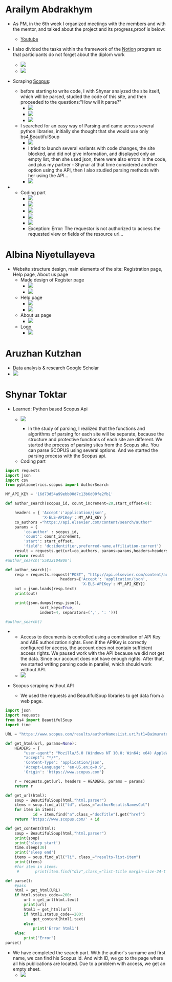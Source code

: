 # Arailym Abdrakhym
*   As PM, in the 6th week I organized meetings with the members and with the mentor, and talked about the project and its progress,proof is below:
    + [Youtube](https://www.youtube.com/watch?v=uv_URQlW_jg)

*   I also divided the tasks within the framework of the [Notion](https://www.notion.so/c96f404fd204448ca2ba0e2da8b3b767?v=3b7a048427274732b44eaa8537c5ba3e) program so that participants do not forget about the diplom work
    + ![](https://github.com/SuleymanDemirelKazakhstan/diploma-project-april/blob/main/Diploma%20Document/figures/Снимок%20экрана%202022-03-14%20в%2000.22.48.png)
    + ![](https://github.com/SuleymanDemirelKazakhstan/diploma-project-april/blob/main/Diploma%20Document/figures/Снимок%20экрана%202022-03-14%20в%2000.23.28.png)
*  Scraping [Scopus](https://www.scopus.com/home.uri):
    + before starting to write code, I with Shynar analyzed the site itself, which will be parsed, studied the code of this site, and then proceeded to the questions:"How will it parse?"
       + ![](https://github.com/SuleymanDemirelKazakhstan/diploma-project-april/blob/main/Diploma%20Document/figures/Снимок%20экрана%202022-03-10%20в%2014.31.41.png)
       + ![](https://github.com/SuleymanDemirelKazakhstan/diploma-project-april/blob/main/Diploma%20Document/figures/Снимок%20экрана%202022-03-10%20в%2014.31.46.png)
       + ![](https://github.com/SuleymanDemirelKazakhstan/diploma-project-april/blob/main/Diploma%20Document/figures/Снимок%20экрана%202022-03-12%20в%2002.07.22.png)
     + I searched for an easy way of Parsing and came across several python libraries, initially she thought that she would use only bs4.BeautifulSoup
       + ![](https://github.com/SuleymanDemirelKazakhstan/diploma-project-april/blob/main/Diploma%20Document/figures/Снимок%20экрана%202022-03-14%20в%2001.57.08.png)
       + I tried to launch several variants with code changes, the site blocked, and did not give information, and displayed only an empty list, then she used json, there were also errors in the code, and plus my partner - Shynar at that time considered another option using the API, then I also studied parsing methods with her using the API...
       + ![](https://github.com/SuleymanDemirelKazakhstan/diploma-project-april/blob/main/Diploma%20Document/figures/Снимок%20экрана%202022-03-14%20в%2001.40.36.png)
*  
   *  Coding part
      + ![](https://github.com/SuleymanDemirelKazakhstan/diploma-project-april/blob/main/Diploma%20Document/figures/Снимок%20экрана%202022-03-14%20в%2004.05.58.png)
      + ![](https://github.com/SuleymanDemirelKazakhstan/diploma-project-april/blob/main/Diploma%20Document/figures/Снимок%20экрана%202022-03-14%20в%2004.08.08.png)
      + ![](https://github.com/SuleymanDemirelKazakhstan/diploma-project-april/blob/main/Diploma%20Document/figures/Снимок%20экрана%202022-03-14%20в%2004.06.24.png)
      + ![](https://github.com/SuleymanDemirelKazakhstan/diploma-project-april/blob/main/Diploma%20Document/figures/Снимок%20экрана%202022-03-14%20в%2004.06.27.png)
      + ![](https://github.com/SuleymanDemirelKazakhstan/diploma-project-april/blob/main/Diploma%20Document/figures/Снимок%20экрана%202022-03-14%20в%2004.06.30.png)
      + Exception: Error: The requestor is not authorized to access the requested view or fields of the resource url...

# Albina Niyetullayeva
* Website structure design, main elements of the site: Registration page, Help page, About us page
    * Made design of Register page
       + ![](https://github.com/SuleymanDemirelKazakhstan/diploma-project-april/blob/main/Diploma%20Document/figures/IMAGE%202022-03-14%2002:25:13.jpg)
       + ![](https://github.com/SuleymanDemirelKazakhstan/diploma-project-april/blob/main/Diploma%20Document/figures/IMAGE%202022-03-14%2002:25:15.jpg)
   * Help page
       + ![](https://github.com/SuleymanDemirelKazakhstan/diploma-project-april/blob/main/Diploma%20Document/figures/IMAGE%202022-03-14%2002:25:36.jpg)
       + ![](https://github.com/SuleymanDemirelKazakhstan/diploma-project-april/blob/main/Diploma%20Document/figures/IMAGE%202022-03-14%2002:25:41.jpg)
   * About us page
       + ![](https://github.com/SuleymanDemirelKazakhstan/diploma-project-april/blob/main/Diploma%20Document/figures/IMAGE%202022-03-14%2002:25:46.jpg)
   * Logo
       + ![](https://github.com/SuleymanDemirelKazakhstan/diploma-project-april/blob/main/Diploma%20Document/figures/IMAGE%202022-03-14%2003:51:56.jpg)
# Aruzhan Kutzhan

* Data analysis & research Google Scholar
* ![](https://github.com/SuleymanDemirelKazakhstan/diploma-project-april/blob/main/Diploma%20Document/figures/IMAGE%202022-03-14%2014:16:37.jpg)

# Shynar Toktar
* Learned: Python based Scopus Api  
  + ![](https://github.com/SuleymanDemirelKazakhstan/diploma-project-april/blob/main/Diploma%20Document/figures/IMAGE%202022-03-14%2004:30:11.jpg)
    
    + In the study of parsing, I realized that the functions and algorithms of parsing for each site will be separate, because the structure and protective functions of each site are different. We started the process of parsing sites from the Scopus site. You can parse SCOPUS using several options. And we started the parsing process with the Scopus api.
  * Coding part
    
````py
import requests
import json
import csv
from pybliometrics.scopus import AuthorSearch

MY_API_KEY = '16d73d54a99ebb00d7c13b6d00fe2fb1'

def author_search(scopus_id, count_increment=20,start_offset=0):

    headers = { 'Accept':'application/json',
                'X-ELS-APIKey': MY_API_KEY }
    co_authors ="https://api.elsevier.com/content/search/author"
    params = {
        'co-author' : scopus_id,
        'count': count_increment,
        'start': start_offset,
        'field': 'dc:identifier,preferred-name,affiliation-current'}
    result = requests.get(url=co_authors, params=params,headers=headers).json()
    return result
#author_search('55832104800')

def author_search():
    resp = requests.request("POST", "http://api.elsevier.com/content/author?author_id=7004212771&view=metrics",
                        headers={'Accept': 'application/json',
                                 'X-ELS-APIKey': MY_API_KEY})
    out = json.loads(resp.text)
    print(out)

    print(json.dumps(resp.json(),
               sort_keys=True,
               indent=4, separators=(',', ': ')))

#author_search()
````
  
*
    + Access to documents is controlled using a combination of API Key and A&E authorization rights. Even if the APIKey is correctly configured for access, the account does not contain sufficient access rights. We paused work with the API because we did not get the data. Since our account does not have enough rights. After that, we started writing parsing code in parallel, which should work without API.
    + ![](https://github.com/SuleymanDemirelKazakhstan/diploma-project-april/blob/main/Diploma%20Document/figures/IMAGE%202022-03-14%2011:50:33.jpg)

* Scopus scraping without API
     + We used the requests and BeautifulSoup libraries to get data from a web page. 

````py
import json
import requests
from bs4 import BeautifulSoup
import time

URL = "https://www.scopus.com/results/authorNamesList.uri?st1=Baimuratov&st2=o&origin=searchauthorlookup"

def get_html(url, params=None):
    HEADERS = {
        "user-agent": "Mozilla/5.0 (Windows NT 10.0; Win64; x64) AppleWebKit/537.36 (KHTML, like Gecko) Chrome/99.0.4844.51 Safari/537.36",
        "accept": "*/*",
        'Content-Type': 'application/json',
        'Accept-Language': 'en-US,en;q=0.9',
        'Origin': 'https://www.scopus.com'}

    r = requests.get(url, headers = HEADERS, params = params)
    return r

def get_url(html):
    soup = BeautifulSoup(html,"html.parser")
    items = soup.find_all("td", class_="authorResultsNamesCol")
    for item in items:
            id = item.find("a",class_="docTitle").get("href")
    return 'https://www.scopus.com/' + id

def get_content(html):
    soup = BeautifulSoup(html,"html.parser")
    print(soup)
    print('sleep start')
    time.sleep(30)
    print('sleep end')
    items = soup.find_all("li", class_="results-list-item")
    print(items)
    #for item in items:
     #       print(item.find("div",class_="list-title margin-size-24-t margin-size-0-b text-width-32").get_text())

def parse():
    #pass
    html = get_html(URL)
    if html.status_code==200:
        url = get_url(html.text)
        print(url)
        html1 = get_html(url)
        if html1.status_code==200:
            get_content(html1.text)
        else:
            print('Error html1')
    else:
        print("Error")
parse()

````
* We have completed the search part. With the author's surname and first name, we can find his Scopus id. And with ID, we go to the page where all his publications are located. Due to a problem with access, we get an empty sheet.
     + ![](https://github.com/SuleymanDemirelKazakhstan/diploma-project-april/blob/main/Diploma%20Document/figures/IMAGE%202022-03-14%2012:13:51.jpg) 
